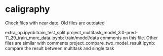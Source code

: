 # caligraphy
Check files with near date. Old files are outdated

extra_op.ipynb:train_test_split
project_multitask_model_3.0-pred-11_29_train_more_data.ipynb: train/model/data comments on this file.
Other files are similar with comments
project_compare_two_model_result.ipynb: compare the result between multitask and single task

